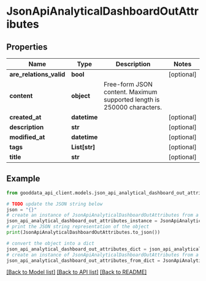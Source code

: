 # JsonApiAnalyticalDashboardOutAttributes


## Properties

Name | Type | Description | Notes
------------ | ------------- | ------------- | -------------
**are_relations_valid** | **bool** |  | [optional] 
**content** | **object** | Free-form JSON content. Maximum supported length is 250000 characters. | 
**created_at** | **datetime** |  | [optional] 
**description** | **str** |  | [optional] 
**modified_at** | **datetime** |  | [optional] 
**tags** | **List[str]** |  | [optional] 
**title** | **str** |  | [optional] 

## Example

```python
from gooddata_api_client.models.json_api_analytical_dashboard_out_attributes import JsonApiAnalyticalDashboardOutAttributes

# TODO update the JSON string below
json = "{}"
# create an instance of JsonApiAnalyticalDashboardOutAttributes from a JSON string
json_api_analytical_dashboard_out_attributes_instance = JsonApiAnalyticalDashboardOutAttributes.from_json(json)
# print the JSON string representation of the object
print(JsonApiAnalyticalDashboardOutAttributes.to_json())

# convert the object into a dict
json_api_analytical_dashboard_out_attributes_dict = json_api_analytical_dashboard_out_attributes_instance.to_dict()
# create an instance of JsonApiAnalyticalDashboardOutAttributes from a dict
json_api_analytical_dashboard_out_attributes_from_dict = JsonApiAnalyticalDashboardOutAttributes.from_dict(json_api_analytical_dashboard_out_attributes_dict)
```
[[Back to Model list]](../README.md#documentation-for-models) [[Back to API list]](../README.md#documentation-for-api-endpoints) [[Back to README]](../README.md)


